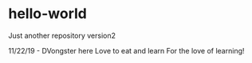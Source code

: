 # hello-world
Just another repository version2

11/22/19 - DVongster here
Love to eat and learn
For the love of learning!
